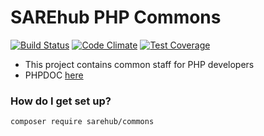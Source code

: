 # SAREhub PHP Commons 
[![Build Status](https://travis-ci.org/SAREhub/PHP_Commons.svg?branch=master)](https://travis-ci.org/SAREhub/PHP_Commons) 
[![Code Climate](https://codeclimate.com/github/SAREhub/PHP_Commons/badges/gpa.svg)](https://codeclimate.com/github/SAREhub/PHP_Commons) 
[![Test Coverage](https://codeclimate.com/github/SAREhub/PHP_Commons/badges/coverage.svg)](https://codeclimate.com/github/SAREhub/PHP_Commons/coverage)

* This project contains common staff for PHP developers
* PHPDOC [here](https://sarehub.github.io/PHP_Commons)

### How do I get set up? ###
```
composer require sarehub/commons
```
